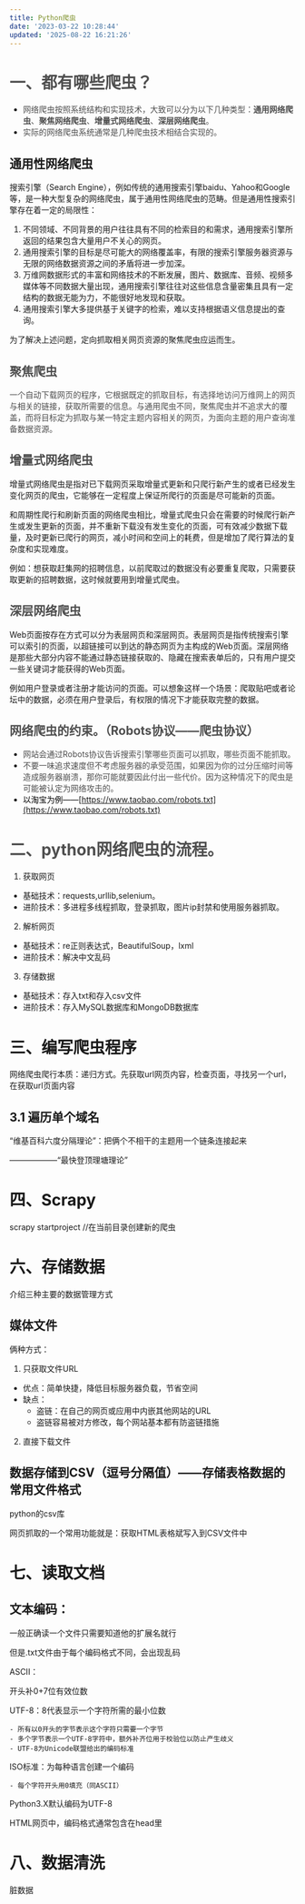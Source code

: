 ```yaml
---
title: Python爬虫
date: '2023-03-22 10:28:44'
updated: '2025-08-22 16:21:26'
---
```

# <font style="color:rgb(79, 79, 79);">一、都有哪些爬虫？</font>
+ <font style="color:rgb(77, 77, 77);">网络爬虫按照系统结构和实现技术，大致可以分为以下几种类型：</font>**<font style="color:rgb(77, 77, 77);">通用网络爬虫</font>**<font style="color:rgb(77, 77, 77);">、</font>**<font style="color:rgb(77, 77, 77);">聚焦网络爬虫</font>**<font style="color:rgb(77, 77, 77);">、</font>**<font style="color:rgb(77, 77, 77);">增量式网络爬虫</font>**<font style="color:rgb(77, 77, 77);">、</font>**<font style="color:rgb(77, 77, 77);">深层网络爬虫</font>**<font style="color:rgb(77, 77, 77);">。</font>
+ <font style="color:rgb(77, 77, 77);">实际的网络爬虫系统通常是几种爬虫技术相结合实现的。</font>

## 通用性网络爬虫
搜索引擎（Search Engine），例如传统的通用搜索引擎baidu、Yahoo和Google等，是一种大型复杂的网络爬虫，属于通用性网络爬虫的范畴。但是通用性搜索引擎存在着一定的局限性：

1. 不同领域、不同背景的用户往往具有不同的检索目的和需求，通用搜索引擎所返回的结果包含大量用户不关心的网页。
2. 通用搜索引擎的目标是尽可能大的网络覆盖率，有限的搜索引擎服务器资源与无限的网络数据资源之间的矛盾将进一步加深。
3. 万维网数据形式的丰富和网络技术的不断发展，图片、数据库、音频、视频多媒体等不同数据大量出现，通用搜索引擎往往对这些信息含量密集且具有一定结构的数据无能为力，不能很好地发现和获取。
4. 通用搜索引擎大多提供基于关键字的检索，难以支持根据语义信息提出的查询。

为了解决上述问题，定向抓取相关网页资源的聚焦爬虫应运而生。

## <font style="color:rgb(77, 77, 77);">聚焦爬虫</font>
  
<font style="color:rgb(77, 77, 77);">一个自动下载网页的程序，它根据既定的抓取目标，有选择地访问万维网上的网页与相关的链接，获取所需要的信息。与通用爬虫不同，聚焦爬虫并不追求大的覆盖，而将目标定为抓取与某一特定主题内容相关的网页，为面向主题的用户查询准备数据资源。</font>

## <font style="color:rgb(77, 77, 77);">增量式网络爬虫</font>
增量式网络爬虫是指对已下载网页采取增量式更新和只爬行新产生的或者已经发生变化网页的爬虫，它能够在一定程度上保证所爬行的页面是尽可能新的页面。



和周期性爬行和刷新页面的网络爬虫相比，增量式爬虫只会在需要的时候爬行新产生或发生更新的页面，并不重新下载没有发生变化的页面，可有效减少数据下载量，及时更新已爬行的网页，减小时间和空间上的耗费，但是增加了爬行算法的复杂度和实现难度。



例如：想获取赶集网的招聘信息，以前爬取过的数据没有必要重复爬取，只需要获取更新的招聘数据，这时候就要用到增量式爬虫。



## <font style="color:rgb(77, 77, 77);">深层网络爬虫</font>
Web页面按存在方式可以分为表层网页和深层网页。表层网页是指传统搜索引擎可以索引的页面，以超链接可以到达的静态网页为主构成的Web页面。深层网络是那些大部分内容不能通过静态链接获取的、隐藏在搜索表单后的，只有用户提交一些关键词才能获得的Web页面。



例如用户登录或者注册才能访问的页面。可以想象这样一个场景：爬取贴吧或者论坛中的数据，必须在用户登录后，有权限的情况下才能获取完整的数据。

## <font style="color:rgb(79, 79, 79);">网络爬虫的约束。（Robots协议——爬虫协议）</font>
+ <font style="color:rgb(77, 77, 77);">网站会通过Robots协议告诉搜索引擎哪些页面可以抓取，哪些页面不能抓取。</font>
+ <font style="color:rgb(77, 77, 77);">不要一味追求速度但不考虑服务器的承受范围，如果因为你的过分压缩时间等造成服务器崩溃，那你可能就要因此付出一些代价。因为这种情况下的爬虫是可能被认定为网络攻击的。</font>
+ <font style="color:rgb(0, 0, 0);">以淘宝为例——</font>[https://www.taobao.com/robots.txt](https://www.taobao.com/robots.txt)

# <font style="color:rgb(77, 77, 77);">二、</font><font style="color:rgb(79, 79, 79);">python网络爬虫的流程。</font>
1. 获取网页
+ 基础技术：requests,urllib,selenium。
+ 进阶技术：多进程多线程抓取，登录抓取，图片ip封禁和使用服务器抓取。



2. 解析网页
+ 基础技术：re正则表达式，BeautifulSoup，lxml
+ 进阶技术：解决中文乱码



3. 存储数据
+ 基础技术：存入txt和存入csv文件
+ 进阶技术：存入MySQL数据库和MongoDB数据库

# 三、编写爬虫程序
网络爬虫爬行本质：递归方式。先获取url网页内容，检查页面，寻找另一个url，在获取url页面内容

## 3.1 遍历单个域名
“维基百科六度分隔理论”：把俩个不相干的主题用一个链条连接起来

——————“最快登顶理塘理论”



# 四、Scrapy
scrapy startproject  <name>  //在当前目录创建新的爬虫



# 六、存储数据
介绍三种主要的数据管理方式

## 媒体文件
俩种方式：

1. 只获取文件URL
+ 优点：简单快捷，降低目标服务器负载，节省空间
+ 缺点：
    - 盗链：在自己的网页或应用中内嵌其他网站的URL
    - 盗链容易被对方修改，每个网站基本都有防盗链措施
2. 直接下载文件



## 数据存储到CSV（逗号分隔值）——存储表格数据的常用文件格式
python的csv库

网页抓取的一个常用功能就是：获取HTML表格斌写入到CSV文件中

# 七、读取文档
## 文本编码：
一般正确读一个文件只需要知道他的扩展名就行

但是.txt文件由于每个编码格式不同，会出现乱码

ASCII：

开头补0+7位有效位数

UTF-8：8代表显示一个字符所需的最小位数

    - 所有以0开头的字节表示这个字符只需要一个字节
    - 多个字节表示一个UTF-8字符中，额外补齐位用于校验位以防止产生歧义
    - UTF-8为Unicode联盟给出的编码标准

ISO标准：为每种语言创建一个编码

    - 每个字符开头用0填充（同ASCII）



Python3.X默认编码为UTF-8

HTML网页中，编码格式通常包含在head里



# 八、数据清洗
脏数据

